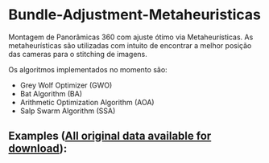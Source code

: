# Bundle-Adjustment-Metaheuristicas
Montagem de Panorâmicas 360 com ajuste ótimo via Metaheurísticas. As metaheurísticas são utilizadas com intuito de encontrar a melhor posição das cameras para o stitching de imagens.

Os algoritmos implementados no momento são:
* Grey Wolf Optimizer (GWO)
* Bat Algorithm (BA)
* Arithmetic Optimization Algorithm (AOA)
* Salp Swarm Algorithm (SSA)


## Examples ([All original data available for __download__](https://github.com/mariajuliagrin/Bundle-Adjustment-Metaheuristicas/releases/tag/0.1)):

